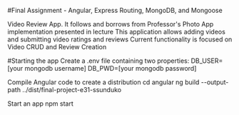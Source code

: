 #Final Assignment - Angular, Express Routing, MongoDB, and Mongoose

Video Review App. It follows and borrows from Professor's Photo App implementation presented in lecture
This application allows adding videos and submitting video ratings and reviews
Current functionality is focused on Video CRUD and Review Creation

#Starting the app
Create a .env file containing two properties:
DB_USER=[your mongodb username]
DB_PWD=[your mongodb password]

Compile Angular code to create a distribution
cd angular
ng build --output-path ../dist/final-project-e31-ssunduko

Start an app
npm start